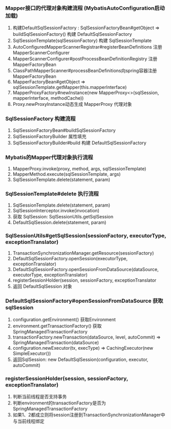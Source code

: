 ### Mapper接口的代理对象构建流程 (MybatisAutoConfiguration启动加载)
1. 构建DefaultSqlSessionFactory : SqlSessionFactoryBean#getObject => buildSqlSessionFactory() 构建 DefaultSqlSessionFactory
2. SqlSessionTemplate(sqlSessionFactory) 构建 SqlSessionTemplate
3. AutoConfiguredMapperScannerRegistrar#registerBeanDefinitions 注册 MapperScannerConfigurer
4. MapperScannerConfigurer#postProcessBeanDefinitionRegistry 注册 MapperFactoryBean
5. ClassPathMapperScanner#processBeanDefinitions向spring容器注册 MapperFactoryBean
6. MapperFactoryBean#getObject => sqlSessionTemplate.getMapper(this.mapperInterface)
7. MapperProxyFactory#newInstance(new MapperProxy<>(sqlSession, mapperInterface, methodCache))
8. Proxy.newProxyInstance动态生成 MapperProxy 代理对象

### SqlSessionFactory 构建流程
1. SqlSessionFactoryBean#buildSqlSessionFactory
2. SqlSessionFactoryBuilder 属性填充
3. SqlSessionFactoryBuilder#build 构建 DefaultSqlSessionFactory

### Mybatis的Mapper代理对象执行流程
1. MapperProxy.invoke(proxy, method, args, sqlSessionTemplate)
2. MapperMethod.execute(sqlSessionTemplate, args)
3. SqlSessionTemplate.delete(statement, param)


### SqlSessionTemplate#delete 执行流程
1. SqlSessionTemplate.delete(statement, param)
2. SqlSessionInterceptor.invoke(invocation)
3. 获取 SqlSession: SqlSessionUtils.getSqlSession
4. DefaultSqlSession.delete(statement, param)

### SqlSessionUtils#getSqlSession(sessionFactory, executorType, exceptionTranslator)
1. TransactionSynchronizationManager.getResource(sessionFactory)
2. DefaultSqlSessionFactory.openSession(executorType, exceptionTranslator)
3. DefaultSqlSessionFactory.openSessionFromDataSource(dataSource, executorType, exceptionTranslator)
4. registerSessionHolder(session, sessionFactory, exceptionTranslator
5. 返回 DefaultSqlSession 对象

### DefaultSqlSessionFactory#openSessionFromDataSource 获取 sqlSession
1. configuration.getEnvironment() 获取Environment
2. environment.getTransactionFactory() 获取 SpringManagedTransactionFactory
3. transactionFactory.newTransaction(dataSource, level, autoCommit) => SpringManagedTransaction(dataSource)
4. configuration.newExecutor(tx, execType) => CachingExecutor(new SimpleExecutor())
5. 返回SqlSession: new DefaultSqlSession(configuration, executor, autoCommit)

### registerSessionHolder(session, sessionFactory, exceptionTranslator)
1. 判断当前线程是否支持事务
2. 判断environment的transactionFactory是否为SpringManagedTransactionFactory
3. 如果1、2都成立则将session注册到TransactionSynchronizationManager中与当前线程绑定

